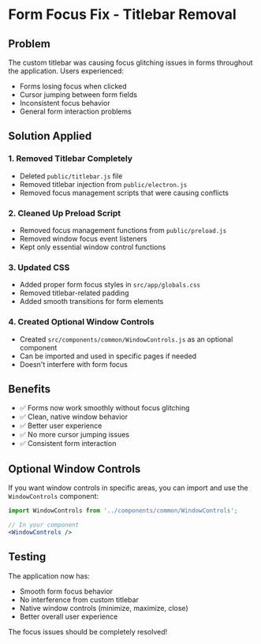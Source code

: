 # Form Focus Fix - Titlebar Removal

## Problem
The custom titlebar was causing focus glitching issues in forms throughout the application. Users experienced:
- Forms losing focus when clicked
- Cursor jumping between form fields
- Inconsistent focus behavior
- General form interaction problems

## Solution Applied

### 1. Removed Titlebar Completely
- Deleted `public/titlebar.js` file
- Removed titlebar injection from `public/electron.js`
- Removed focus management scripts that were causing conflicts

### 2. Cleaned Up Preload Script
- Removed focus management functions from `public/preload.js`
- Removed window focus event listeners
- Kept only essential window control functions

### 3. Updated CSS
- Added proper form focus styles in `src/app/globals.css`
- Removed titlebar-related padding
- Added smooth transitions for form elements

### 4. Created Optional Window Controls
- Created `src/components/common/WindowControls.js` as an optional component
- Can be imported and used in specific pages if needed
- Doesn't interfere with form focus

## Benefits
- ✅ Forms now work smoothly without focus glitching
- ✅ Clean, native window behavior
- ✅ Better user experience
- ✅ No more cursor jumping issues
- ✅ Consistent form interaction

## Optional Window Controls
If you want window controls in specific areas, you can import and use the `WindowControls` component:

```jsx
import WindowControls from '../components/common/WindowControls';

// In your component
<WindowControls />
```

## Testing
The application now has:
- Smooth form focus behavior
- No interference from custom titlebar
- Native window controls (minimize, maximize, close)
- Better overall user experience

The focus issues should be completely resolved! 